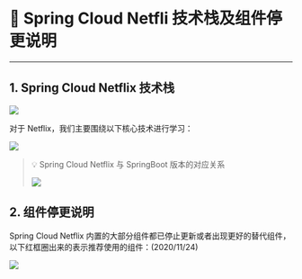 # 🚧 Spring Cloud Netfli 技术栈及组件停更说明

---

## 1. Spring Cloud Netflix 技术栈

![](https://cs-wiki.oss-cn-shanghai.aliyuncs.com/img/20201126220415.png)

对于 Netflix，我们主要围绕以下核心技术进行学习：

![](https://cs-wiki.oss-cn-shanghai.aliyuncs.com/img/20201126220434.png)

> 💡 Spring Cloud Netflix 与 SpringBoot 版本的对应关系
>
> ![](https://cs-wiki.oss-cn-shanghai.aliyuncs.com/img/20201127101110.png)

## 2. 组件停更说明

Spring Cloud Netflix 内置的大部分组件都已停止更新或者出现更好的替代组件，以下红框圈出来的表示推荐使用的组件：(2020/11/24)

![](https://cs-wiki.oss-cn-shanghai.aliyuncs.com/img/20201126225602.png)
